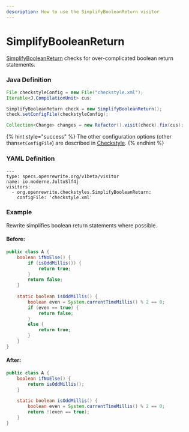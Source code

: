 ```yaml
---
description: How to use the SimplifyBooleanReturn visitor
---
```


# SimplifyBooleanReturn

 [SimplifyBooleanReturn](https://checkstyle.sourceforge.io/config_coding.html#SimplifyBooleanReturn) checks for over-complicated boolean return statements.

### Java Definition 

```java
File checkstyleConfig = new File("checkstyle.xml");
Iterable<J.CompilationUnit> cus;

SimplifyBooleanReturn check = new SimplifyBooleanReturn();
check.setConfigFile(checkstyleConfig);

Collection<Change> changes = new Refactor().visit(check).fix(cus);
```

{% hint style="success" %}
The other configuration options \(other than`setConfigFile`\) are described in [Checkstyle](./#configuration-options).
{% endhint %}

### YAML Definition

```text
---
type: specs.openrewrite.org/v1beta/visitor
name: io.moderne.JultoSlf4j
visitors:
  - org.openrewrite.checkstyles.SimplifyBooleanReturn:
    configFile: 'checkstyle.xml'
```

### Example

Rewrite simplifies boolean return statements where possible.

#### Before:

```java
public class A {
    boolean ifNoElse() {
        if (isOddMillis()) {
            return true;
        }
        return false;
    }
    
    static boolean isOddMillis() {
        boolean even = System.currentTimeMillis() % 2 == 0;
        if (even == true) {
            return false;
        }
        else {
            return true;
        }
    }
}
```

#### After:

```java
public class A {
    boolean ifNoElse() {
        return isOddMillis();
    }
    
    static boolean isOddMillis() {
        boolean even = System.currentTimeMillis() % 2 == 0;
        return !(even == true);
    }
}
```

